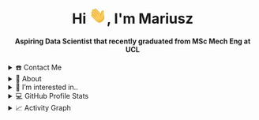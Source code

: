 <div align="center">
<h1 align="center">Hi <img width="35" src="https://github.com/1999AZZAR/1999AZZAR/blob/main/resources/img/waving.gif">, I'm Mariusz</h1>
<h4 align="center">Aspiring Data Scientist that recently graduated from MSc Mech Eng at UCL</h4>
</div>


<details>
  <summary>☎️ Contact Me</summary>
<div>
  <samp>
    <h2 align="center">😎 you can reach me by:</h2>
    <p align="center">
      <br/>
      <a href="https://www.linkedin.com/in/mariuszsledz/" target="blank"><img align="center"
         src="https://img.shields.io/badge/linkedin-%231DA1F2.svg?style=for-the-badge&logo=linkedin&logoColor=white"
         alt="mariusz" height="30"/></a>
      <a href="https://www.facebook.com/mariusz.sledz.98/" target="blank"><img align="center"
         src="https://img.shields.io/badge/facebook-4267B2.svg?style=for-the-badge&logo=facebook&logoColor=white"
         alt="mariusz" height="30"/></a>
      <a href="https://mailto:mariuszsledz739@gmail.com" target="blank"><img align="center"
         src="https://img.shields.io/badge/gmail-EA4335.svg?style=for-the-badge&logo=gmail&logoColor=white"
         alt="mariusz" height="30"/></a>
    </p>
    <p align="center">
      <a href="https://www.instagram.com/mariusz.sledz.739/" target="blank"><img align="center"
         src="https://img.shields.io/badge/instagram-%23E4405F.svg?style=for-the-badge&logo=Instagram&logoColor=white"
         alt="mariusz" height="30"/></a>
      <br>
    </p>
  </samp>
</div>
</details>

<details>
  <summary>🧮 About</summary>
<div>
<h2 align="center">🧮 About this Account</h2>
 <p align="center">
  <a href="github.com/MariuszSledz" target="blank"><img align="center" 
     src="https://badges.pufler.dev/visits/MariuszSledz/MariuszSledz?style=for-the-badge&color=e74c3c&logo=github&label=Spying+Counter"
     alt="spying counter" /></a>
  <a href="github.com/1999AZZAR" target="blank"><img align="center" 
     src="https://badges.pufler.dev/years/MariuszSledz/?style=for-the-badge&color=27a4fb&logo=github&label=Account+Age"
     alt="account age" /></a>
  </p>
  <p align="center">
  <a href="github.com/MariuszSledz" target="blank"><img align="center" 
     src="https://badges.pufler.dev/updated/MariuszSledz/MariuszSledz?style=for-the-badge&color=ff00b4&logo=github&label=Profile+Updated"
     alt="updated" /></a>
  <a href="github.com/MariuszSledz" target="blank"><img align="center" 
     src="https://badges.pufler.dev/repos/MariuszSledz/?style=for-the-badge&color=251ee7&logo=github&label=Public+Repos"
     alt="repos" /></a>
 </p>
</div>
</details>

<details> 
  <summary>👀 I’m interested in..</summary>
  <div>
    <h2 align="center"> My Intrests 👀  </h2>
    <p align="center">
      <br/>
      <a href="https://www.credly.com/badges/ae1f8fbe-e34d-4308-9cb0-655306bb77c2/public_url" target="blank"><img align="center"
         src="https://images.credly.com/size/340x340/images/fa39f4f0-174a-4886-b821-6a37d42b8b3a/Cognitive_Class_-_Data_Analysis_w_Python.png"
         alt="Data Analysis with Python" height="180"/></a>
      <a href="https://www.credly.com/badges/1e539360-1976-407f-a68c-47336e7c420d/public_url" target="blank"><img align="center"
         src="https://images.credly.com/size/340x340/images/5ae9bf9e-da6e-4cec-82eb-d2b4cfea9751/Machine_Learning_with_Python.png"
         alt="Machine Learning with Python" height="180" /></a>
      <a href="https://www.credly.com/badges/69460a15-897d-40df-9304-12b74d0d9bb9/public_url" target="blank"><img align="center"
         src="https://images.credly.com/size/340x340/images/594e0ab7-c864-4d9a-9987-3a903ec3f06a/Cognitive_Class_-_DB_and_SQL_for_Data_Sci.png"
         alt="Databases and SQL for Data Science" height="180"/></a>
    </p>
    <p align="center">
      <a href="https://www.credly.com/badges/514c298a-6270-41ea-a7fe-3846ab14ada9/public_url" target="blank"><img align="center"
         src="https://images.credly.com/size/340x340/images/28944969-813a-43b9-944f-7910111ce764/Professional_Certificate_-_Data_Science.png"
         alt="IBM Data Science Professional Certificate" height="180" width="240"/></a>
      <br>
  </div>    
</details>

<details> 
  <summary>💻 GitHub Profile Stats</summary>
  <div>
    <h2 align="center"> 📊 Github stats </h2>
      <br/>
        <p align="center">
          <a href="https://github.com/MariuszSledz/">
          <img src="https://github-readme-stats.vercel.app/api/top-langs/?username=MariuszSledz&langs_count=6&theme=gruvbox&layout=compact&hide_border=true" alt="MariuszSledz :: Top Langs" /></a>
        </p>
        <p align="center">
          <a href="https://github.com/MariuszSledz/">
          <img width="49.5%" src="https://github-readme-stats.vercel.app/api?username=MariuszSledz&show_icons=true&theme=gruvbox&hide_border=true" />
          <img width="49.5%" src="https://github-readme-streak-stats.herokuapp.com/?user=MariuszSledz&theme=gruvbox&hide_border=true" />
          </a>
       </p>
     <br>
  </div>    
</details>

<details>
  <summary>📈 Activity Graph</summary>
  <br/>
  <h2 align="center"> my current activity </h2>
<a href="https://github.com/MariuszSledz/github-readme-activity-graph"><img alt="Mariusz's Activity Graph" src="https://activity-graph.herokuapp.com/graph/?username=MariuszSledz&bg_color=000&color=fff&line=00E676&point=fff&hide_border=true" /></a>
</details>








<!---
MariuszSledz/MariuszSledz is a ✨ special ✨ repository because its `README.md` (this file) appears on your GitHub profile.
You can click the Preview link to take a look at your changes.
--->
